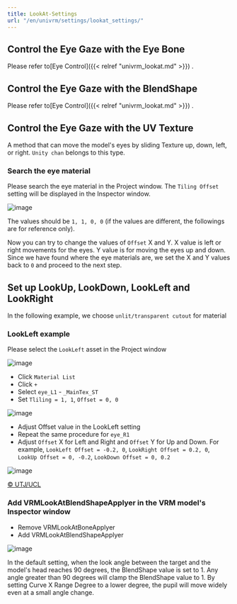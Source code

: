 ```yaml
---
title: LookAt-Settings
url: "/en/univrm/settings/lookat_settings/"
---
```


## Control the Eye Gaze with the Eye Bone
Please refer to[Eye Control]({{< relref "univrm_lookat.md" >}})  .

## Control the Eye Gaze with the BlendShape
Please refer to[Eye Control]({{< relref "univrm_lookat.md" >}})  .

## Control the Eye Gaze with the UV Texture
A method that can move the model's eyes by sliding Texture up, down, left, or right.
`Unity chan` belongs to this type.

### Search the eye material

Please search the eye material in the Project window. The `Tiling Offset` setting will be displayed in the Inspector window.

![image](/images/wiki/material_tiling_offset.png)

The values should be `1, 1, 0, 0` (if the values are different, the followings are for reference only).

Now you can try to change the values of `Offset` X and Y. X value is left or right movements for the eyes. Y value is for moving the eyes up and down.
Since we have found where the eye materials are, we set the X and Y values back to `0` and proceed to the next step.

## Set up LookUp, LookDown, LookLeft and LookRight
In the following example, we choose `unlit/transparent cutout` for material

### LookLeft example
Please select the `LookLeft` asset in the Project window

![image](/images/wiki/lookleft.png)

* Click `Material List`
* Click `+`
* Select `eye_L1` - `_MainTex_ST`
* Set `Tliling = 1, 1`, `Offset = 0, 0`

![image](/images/wiki/tiling_offset_1100.png)

* Adjust Offset value in the LookLeft setting
* Repeat the same procedure for `eye_R1`
* Adjust `Offset` X for Left and Right and `Offset` Y for Up and Down. For example, `LookLeft Offset = -0.2, 0`, `LookRight Offset = 0.2, 0`, `LookUp Offset = 0, -0.2`, `LookDown Offset = 0, 0.2`

![image](/images/wiki/look_left.png)

[© UTJ/UCL](http://unity-chan.com/)

### Add VRMLookAtBlendShapeApplyer in the VRM model's Inspector window

* Remove VRMLookAtBoneApplyer
* Add VRMLookAtBlendShapeApplyer

![image](/images/wiki/blendshape_applyer.png)

In the default setting, when the look angle between the target and the model's head reaches 90 degrees, the BlendShape value is set to 1. Any angle greater than 90 degrees will clamp the BlendShape value to 1. By setting Curve X Range Degree to a lower degree, the pupil will move widely even at a small angle change.
